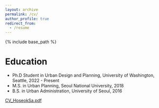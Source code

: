 ```yaml
---
layout: archive
permalink: /cv/
author_profile: true
redirect_from:
  - /resume
---
```


{% include base_path %}

Education
======
* Ph.D Student in Urban Design and Planning, University of Washington, Seattle, 2022 - Present
* M.S. in Urban Planning, Seoul National University, 2018
* B.S. in Urban Administration, University of Seoul, 2016

[CV_HoseokSa.pdf](https://drive.google.com/drive/u/0/folders/1NzlVVXPYH3u2iD4TX7gI_wF7IhRU8ahq)
